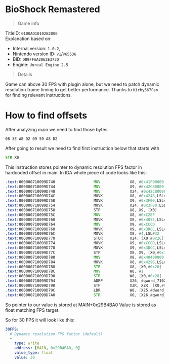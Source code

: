 # BioShock Remastered

> Game info

TitleID: `0100AD10102B2000`<br>
Explanation based on:
- Internal version: `1.0.2`, 
- Nintendo version ID: `v1`/`v65536`
- BID: `D89FFAA2062E373D`
- Engine: `Unreal Engine 2.5`

> Details

Game can above 30 FPS with plugin alone, but we need to patch dynamic resolution frame timing to get better performance.
Thanks to `Kirby567Fan` for finding relevant instructions.

# How to find offsets

After analyzing main we need to find those bytes:
```
08 3E A8 D2 09 59 A8 D2
```

After going to result we need to find first instruction below that starts with
```asm
STR X0
```

This instruction stores pointer to dynamic resolution FPS factor in hardcoded offset in main. In IDA whole piece of code looks like this:
```asm
.text:000000710099D740                 MOV             X8, #0x41F00000
.text:000000710099D744                 MOV             X9, #0x42C80000
.text:000000710099D748                 MOV             X24, #0x42C80000
.text:000000710099D74C                 MOVK            X8, #0x4248,LSL#48
.text:000000710099D750                 MOVK            X9, #0x3F00,LSL#48
.text:000000710099D754                 MOVK            X24, #0x3F80,LSL#48
.text:000000710099D758                 STP             X8, X9, [X0]
.text:000000710099D75C                 MOV             X8, #0xC28F
.text:000000710099D760                 MOVK            X8, #0x4055,LSL#16
.text:000000710099D764                 MOV             X9, #0xCCCD
.text:000000710099D768                 MOVK            X9, #0x3DCC,LSL#16
.text:000000710099D76C                 MOVK            X8, #4,LSL#32
.text:000000710099D770                 STUR            X24, [X0,#0x2C]
.text:000000710099D774                 MOVK            X9, #0xCCCD,LSL#32
.text:000000710099D778                 MOVK            X9, #0x3DCC,LSL#48
.text:000000710099D77C                 STP             X8, X9, [X0,#0x10]
.text:000000710099D780                 MOV             X8, #0x40400000
.text:000000710099D784                 MOVK            X8, #0x4296,LSL#48
.text:000000710099D788                 STR             X8, [X0,#0x20]
.text:000000710099D78C                 MOV             W8, #1
.text:000000710099D790                 STR             W8, [X0,#0x28]
.text:000000710099D794                 ADRP            X26, #qword_71029B4BA0@PAGE
.text:000000710099D798                 STP             XZR, XZR, [X0,#0x38]
.text:000000710099D79C                 LDR             W8, [X25,#dword_71020C8244@PAGEOFF]
.text:000000710099D7A0                 STR             X0, [X26,#qword_71029B4BA0@PAGEOFF]
```

So pointer to our value is stored at MAIN+0x29B4BA0
Value is stored as float matching FPS target.

So for 30 FPS it will look like this:
```yaml
30FPS:
  # Dynamic resolution FPS factor (default)
  -
    type: write
    address: [MAIN, 0x29B4BA0, 0]
    value_type: float
    value: 30
```
